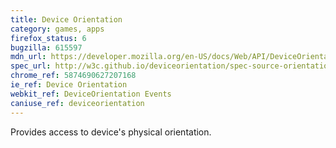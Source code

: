 ```yaml
---
title: Device Orientation
category: games, apps
firefox_status: 6
bugzilla: 615597
mdn_url: https://developer.mozilla.org/en-US/docs/Web/API/DeviceOrientationEvent
spec_url: http://w3c.github.io/deviceorientation/spec-source-orientation.html
chrome_ref: 5874690627207168
ie_ref: Device Orientation
webkit_ref: DeviceOrientation Events
caniuse_ref: deviceorientation
---
```


Provides access to device's physical orientation.
